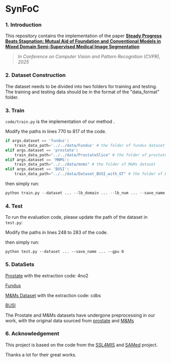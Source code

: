 # SynFoC
### 1. Introduction

This repository contains the implementation of the paper **[Steady Progress Beats Stagnation: Mutual Aid of Foundation and Conventional Models in Mixed Domain Semi-Supervised Medical Image Segmentation](https://github.com/MQinghe/SynFoC)**
> *In Conference on Computer Vision and Pattern Recognition (CVPR), 2025*

### 2. Dataset Construction

The dataset needs to be divided into two folders for training and testing. The training and testing data should be in the format of the "data_format" folder.

### 3. Train

`code/train.py` is the implementation of our method .

Modify the paths in lines 770 to 817 of the code.

```python
if args.dataset == 'fundus':
    train_data_path='../../data/Fundus' # the folder of fundus dataset
elif args.dataset == 'prostate':
    train_data_path="../../data/ProstateSlice" # the folder of prostate dataset
elif args.dataset == 'MNMS':
    train_data_path="../../data/mnms" # the folder of M&Ms dataset
elif args.dataset == 'BUSI':
    train_data_path="../../data/Dataset_BUSI_with_GT" # the folder of BUSI dataset
```

then simply run:

```python
python train.py --dataset ... --lb_domain ... --lb_num ... --save_name ... --gpu 0 --AdamW --warmup --model MedSAM
```

### 4. Test

To run the evaluation code, please update the path of the dataset in `test.py`:

Modify the paths in lines 248 to 283 of the code.

then simply run:

```
python test.py --dataset ... --save_name ... --gpu 0
```

### 5. DataSets

[Prostate](https://pan.baidu.com/s/1LO2weT01DosfGb3GKLoOvA) with the extraction code: 4no2

[Fundus](https://drive.google.com/file/d/1p33nsWQaiZMAgsruDoJLyatoq5XAH-TH/view)

[M&Ms Dataset](https://pan.baidu.com/s/1EG1RTIHcJmuzApd8_jvL6w) with the extraction code: cdbs

[BUSI](https://scholar.cu.edu.eg/?q=afahmy/pages/dataset)

The Prostate and M&Ms datasets have undergone preprocessing in our work, with the original data sourced from [prostate](https://liuquande.github.io/SAML/) and [M&Ms](https://www.ub.edu/mnms/) 

### 6. Acknowledgement

This project is based on the code from the [SSL4MIS](https://github.com/HiLab-git/SSL4MIS) and [SAMed](https://github.com/hitachinsk/SAMed) project.

Thanks a lot for their great works.
